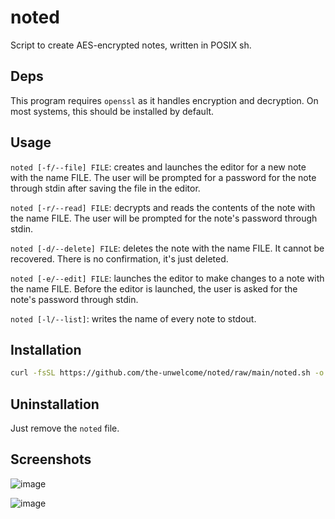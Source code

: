 # noted
Script to create AES-encrypted notes, written in POSIX sh.

## Deps
This program requires `openssl` as it handles encryption and decryption. On most systems, this should be installed by default.

## Usage
`noted [-f/--file] FILE`: creates and launches the editor for a new note with the name FILE. The user will be prompted for a password for the note through stdin after saving the file in the editor.

`noted [-r/--read] FILE`: decrypts and reads the contents of the note with the name FILE. The user will be prompted for the note's password through stdin.

`noted [-d/--delete] FILE`: deletes the note with the name FILE. It cannot be recovered. There is no confirmation, it's just deleted.

`noted [-e/--edit] FILE`: launches the editor to make changes to a note with the name FILE. Before the editor is launched, the user is asked for the note's password through stdin.

`noted [-l/--list]`: writes the name of every note to stdout.

## Installation
```sh
curl -fsSL https://github.com/the-unwelcome/noted/raw/main/noted.sh -o noted && chmod a+x noted
```

## Uninstallation
Just remove the `noted` file.

## Screenshots
![image](https://user-images.githubusercontent.com/64506392/208986409-bd27c8ed-b3bd-4a6b-8a7b-0f1b1209393f.png)

![image](https://user-images.githubusercontent.com/64506392/208986547-74f71cd0-ff61-4122-9b2b-611e2f7ea0fe.png)
